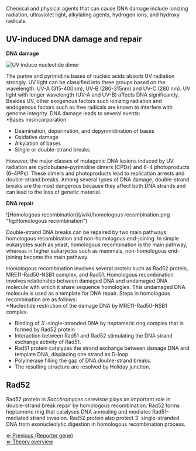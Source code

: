 Chemical and physical agents that can cause DNA damage include ionizing
radiation, ultraviolet light, alkylating agents, hydrogen ions, and
hydroxy radicals.

UV-induced DNA damage and repair
--------------------------------

**DNA damage**

![UV induce nucleotide dimer](/wiki/photoreactivation.png "fig:UV induce nucleotide dimer")

The
purine and pyrimidine bases of nucleic acids absorb UV radiation
strongly. UV light can be classified into three groups based on the
wavelength: UV-A (315-400nm), UV-B (280-315nm) and UV-C (280 nm). UV
light with longer wavelength (UV-A and UV-B) affects DNA significantly.
Besides UV, other exogenous factors such ionizing radiation and
endogenous factors such as free radicals are known to interfere with
genome integrity. DNA damage leads to several events:\
\*Bases misincorporation

-   Deamination, depurination, and depyrimidination of bases
-   Oxidative damage
-   Alkylation of bases
-   Single or double-strand breaks

However, the major classes of mutagenic DNA lesions induced by UV
radiation are cyclobutane–pyrimidine dimers (CPDs) and 6–4 photoproducts
(6–4PPs). These dimers and photoproducts lead to replication arrests and
double-strand breaks. Among several types of DNA damage, double-strand
breaks are the most dangerous because they affect both DNA strands and
can lead to the loss of genetic material.

**DNA repair**

![Homologous recombination](/wiki/homologous recombination.png "fig:Homologous recombination")

Double-strand DNA breaks can be repaired by two main pathways:
homologous recombination and non-homologous end-joining. In simple
eukaryotes such as yeast, homologous recombination is the main pathway,
whereas in higher eukaryotes such as mammals, non-homologous end-joining
become the main pathway.

Homologous recombination involves several protein such as Rad52 protein,
MRE11-Rad50-NSB1 complex, and Rad51. Homologous recombination involves
relationship between damaged DNA and undamaged DNA molecule with which
it share sequence homologies. This undamaged DNA molecule is used as a
template for DNA repair. Steps in homologous recombination are as
follows:\
\*Nucleotide restriction of the damage DNA by MRE11-Rad50-NSB1 complex.

-   Binding of 3'-single-stranded DNA by heptameric ring complex that is
    formed by Rad52 protein
-   Interaction between Rad51 and Rad52 stimulating the DNA strand
    exchange activity of Rad51.
-   Rad51 protein catalyzes the strand exchange between damage DNA and
    template DNA, displacing one strand as D-loop.
-   Polymerase filling the gap of DNA double-strand breaks.
-   The resulting structure are resolved by Holiday junction.

Rad52
-----

Rad52 protein in *Sacchromyces cerevisae* plays an important role in
double-strand break repair by homologous recombination. Rad52 forms
heptameric ring that catalyses DNA annealing and mediates Rad51-mediated
strand invasion. Rad52 protein also protect 3' single-stranded DNA from
exonucleolytic digestion in homologous recombination process.

[⇐ Previous (Reporter gene)](/wiki/Reporter_Gene "wikilink")\
[⇐ Theory overview](/wiki/Molecular_Cloning "wikilink")

